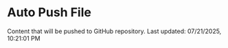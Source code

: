 # Auto Push File

Content that will be pushed to GitHub repository.
Last updated: 07/21/2025, 10:21:01 PM